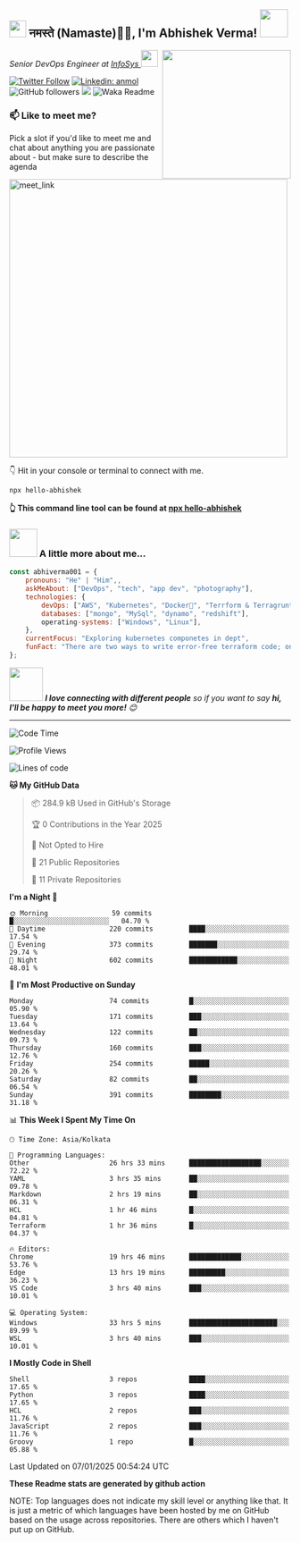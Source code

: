 <h2><img src="https://emojis.slackmojis.com/emojis/images/1531849430/4246/blob-sunglasses.gif?1531849430" width="30"/> नमस्ते (Namaste)🙏🏻, I'm Abhishek Verma! <img src="https://media.giphy.com/media/12oufCB0MyZ1Go/giphy.gif" width="50"></h2>
<img align='right' src="https://media.giphy.com/media/M9gbBd9nbDrOTu1Mqx/giphy.gif" width="230">
<p><em>Senior DevOps Engineer at <a href="https://www.infosys.com/">InfoSys
</a><img src="https://media.giphy.com/media/WUlplcMpOCEmTGBtBW/giphy.gif" width="30"> 
</em></p>

[![Twitter Follow](https://img.shields.io/twitter/follow/misteranmol?label=Follow)](https://twitter.com/intent/follow?screen_name=AbAbhishekverma)
[![Linkedin: anmol](https://img.shields.io/badge/-abhishek-blue?style=flat-square&logo=Linkedin&logoColor=white&link=https://www.linkedin.com/in/abhiverma001/)](https://www.linkedin.com/in/abhiverma001/)
![GitHub followers](https://img.shields.io/github/followers/abhiverma001?label=Follow&style=social)
![](https://visitor-badge.glitch.me/badge?page_id=anmol098.anmol098)
![Waka Readme](https://wakatime.com/badge/user/d23527f0-66b1-4a3f-9db5-c346e05aefa5.svg)

### 📫 Like to meet me?

Pick a slot if you'd like to meet me and chat about anything you are passionate about - but make sure to describe the agenda

<a href="https://calendly.com/ab-abhishekverma096/30min" target="_blank"><img width="498" alt="meet_link" src="https://user-images.githubusercontent.com/15426564/144297439-f530f383-e73e-41e0-9914-a9b7d3f432e5.png"></a>

👇 Hit in your console or terminal to connect with me.

```bash
npx hello-abhishek
```
**👆 This command line tool can be found at [npx hello-abhishek](https://github.com/abhiverma001/introduction-npm-package)**

### <img src="https://media.giphy.com/media/VgCDAzcKvsR6OM0uWg/giphy.gif" width="50"> A little more about me...  

```javascript
const abhiverma001 = {
    pronouns: "He" | "Him",,
    askMeAbout: ["DevOps", "tech", "app dev", "photography"],
    technologies: {
        devOps: ["AWS", "Kubernetes", "Docker🐳", "Terrform & Terragrunt", "Bash-Scripting", "CI-CD", "GitHub-Action", "Jenkins", "Spinnaker", "Datadog/New-Relic", "CloudFlare/Route53", "Nginx"],
        databases: ["mongo", "MySql", "dynamo", "redshift"],
        operating-systems: ["Windows", "Linux"],
    },
    currentFocus: "Exploring kubernetes componetes in dept",
    funFact: "There are two ways to write error-free terraform code; only the third one works"
};
```

<img src="https://media.giphy.com/media/LnQjpWaON8nhr21vNW/giphy.gif" width="60"> <em><b>I love connecting with different people</b> so if you want to say <b>hi, I'll be happy to meet you more!</b> 😊</em>

---
<!--START_SECTION:waka-->
![Code Time](http://img.shields.io/badge/Code%20Time-577%20hrs%2028%20mins-blue)

![Profile Views](http://img.shields.io/badge/Profile%20Views-0-blue)

![Lines of code](https://img.shields.io/badge/From%20Hello%20World%20I%27ve%20Written-254.1%20thousand%20lines%20of%20code-blue)

**🐱 My GitHub Data** 

> 📦 284.9 kB Used in GitHub's Storage 
 > 
> 🏆 0 Contributions in the Year 2025
 > 
> 🚫 Not Opted to Hire
 > 
> 📜 21 Public Repositories 
 > 
> 🔑 11 Private Repositories 
 > 
**I'm a Night 🦉** 

```text
🌞 Morning                59 commits          █░░░░░░░░░░░░░░░░░░░░░░░░   04.70 % 
🌆 Daytime                220 commits         ████░░░░░░░░░░░░░░░░░░░░░   17.54 % 
🌃 Evening                373 commits         ███████░░░░░░░░░░░░░░░░░░   29.74 % 
🌙 Night                  602 commits         ████████████░░░░░░░░░░░░░   48.01 % 
```
📅 **I'm Most Productive on Sunday** 

```text
Monday                   74 commits          █░░░░░░░░░░░░░░░░░░░░░░░░   05.90 % 
Tuesday                  171 commits         ███░░░░░░░░░░░░░░░░░░░░░░   13.64 % 
Wednesday                122 commits         ██░░░░░░░░░░░░░░░░░░░░░░░   09.73 % 
Thursday                 160 commits         ███░░░░░░░░░░░░░░░░░░░░░░   12.76 % 
Friday                   254 commits         █████░░░░░░░░░░░░░░░░░░░░   20.26 % 
Saturday                 82 commits          ██░░░░░░░░░░░░░░░░░░░░░░░   06.54 % 
Sunday                   391 commits         ████████░░░░░░░░░░░░░░░░░   31.18 % 
```


📊 **This Week I Spent My Time On** 

```text
🕑︎ Time Zone: Asia/Kolkata

💬 Programming Languages: 
Other                    26 hrs 33 mins      ██████████████████░░░░░░░   72.22 % 
YAML                     3 hrs 35 mins       ██░░░░░░░░░░░░░░░░░░░░░░░   09.78 % 
Markdown                 2 hrs 19 mins       ██░░░░░░░░░░░░░░░░░░░░░░░   06.31 % 
HCL                      1 hr 46 mins        █░░░░░░░░░░░░░░░░░░░░░░░░   04.81 % 
Terraform                1 hr 36 mins        █░░░░░░░░░░░░░░░░░░░░░░░░   04.37 % 

🔥 Editors: 
Chrome                   19 hrs 46 mins      █████████████░░░░░░░░░░░░   53.76 % 
Edge                     13 hrs 19 mins      █████████░░░░░░░░░░░░░░░░   36.23 % 
VS Code                  3 hrs 40 mins       ███░░░░░░░░░░░░░░░░░░░░░░   10.01 % 

💻 Operating System: 
Windows                  33 hrs 5 mins       ██████████████████████░░░   89.99 % 
WSL                      3 hrs 40 mins       ███░░░░░░░░░░░░░░░░░░░░░░   10.01 % 
```

**I Mostly Code in Shell** 

```text
Shell                    3 repos             ████░░░░░░░░░░░░░░░░░░░░░   17.65 % 
Python                   3 repos             ████░░░░░░░░░░░░░░░░░░░░░   17.65 % 
HCL                      2 repos             ███░░░░░░░░░░░░░░░░░░░░░░   11.76 % 
JavaScript               2 repos             ███░░░░░░░░░░░░░░░░░░░░░░   11.76 % 
Groovy                   1 repo              █░░░░░░░░░░░░░░░░░░░░░░░░   05.88 % 
```




 Last Updated on 07/01/2025 00:54:24 UTC
<!--END_SECTION:waka-->

**These Readme stats are generated by github action**

NOTE: Top languages does not indicate my skill level or anything like that. It is just a metric of which languages have been hosted by me on GitHub based on the usage across repositories. There are others which I haven't put up on GitHub.
